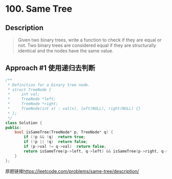 # 100. Same Tree

## Description
>Given two binary trees, write a function to check if they are equal or not.
Two binary trees are considered equal if they are structurally identical and the nodes have the same value.

## Approach #1  使用递归去判断
```C++
/**
 * Definition for a binary tree node.
 * struct TreeNode {
 *     int val;
 *     TreeNode *left;
 *     TreeNode *right;
 *     TreeNode(int x) : val(x), left(NULL), right(NULL) {}
 * };
 */
class Solution {
public:
    bool isSameTree(TreeNode* p, TreeNode* q) {
        if (!p && !q)  return true;
        if (!p || !q)  return false;  
        if (p->val != q->val)  return false;
        return isSameTree(p->left, q->left) && isSameTree(p->right, q->right);
    }
};
```

原题链接<https://leetcode.com/problems/same-tree/description/>